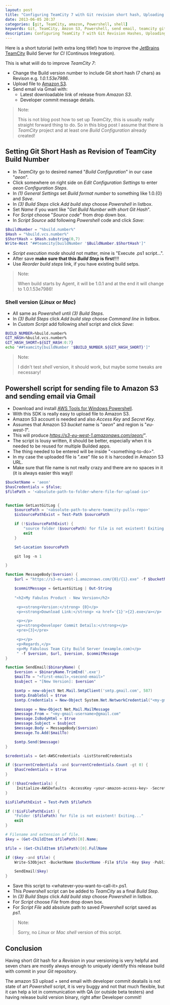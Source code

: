 ```yaml
---
layout: post
title: "Configuring TeamCity 7 with Git revision short hash, Uploading to Amazon S3 and sending email with release link and Developer commit details"
date: 2013-06-05 20:37
categories: [git, TeamCity, amazon, Powershell, shell]
keywords: Git, TeamCity, Amzon S3, Powershell, send email, teamcity git short hash revision, shell
description: Configuring TeamCity 7 with Git Revision Hashes, Uploading to Amazon S3 and sending email with release link and Developer commit details.
---
```


Here is a short tutorial (with extra long title!) how to improve the [JetBrains](http://www.jetbrains.com/) 
[TeamCity](http://www.jetbrains.com/teamcity/) Build Server for _CI_ (Continuos Integration).

This is what wiill do to improve _TeamCity 7_:

* Change the Build version number to include Git short hash (7 chars) as Revison e.g. _1.0.1.53e7986_.
* Upload file to [Amazon S3](http://aws.amazon.com/s3/).
* Send email via Gmail with: 
	* Latest downloadable link of release from _Amazon S3_.
	* Developer commit message details.

> Note:
>
> This is not blog post how to set up _TeamCity_, this is usually really straight forward thing to do.
> So in this blog post I assume that there is _TeamCity_ project and at least one _Build Configuration_
> already created!


## Setting Git Short Hash as Revision of TeamCity Build Number

* In _TeamCity_ go to desired named "_Build Configuration_" in our case "_aeon_".
* Click somewhere on right side on _Edit Configuration Settings_ to enter _aeon Configuration Steps_.
* In _(1) General Settings_ set _Build format number_ to something like 1.0.{0} and _Save_.
* In _(3) Build Steps_ click _Add build step_ choose _Powershell_ in listbox.
* Set _Name_ if you want like "_Get Build Number with short Git Hash_".
* For _Script_ choose "_Source code_" from drop down box.
* In _Script Source_ add following _Powershell_ code and click _Save_:

```powershell
$BuildNumber = "%build.number%"
$Hash = "%build.vcs.number%"
$ShortHash = $Hash.substring(0,7)
Write-Host "##teamcity[buildNumber '$BuildNumber.$ShortHash']"
```
* _Script execution mode_ should not matter, mine is "Execute .ps1 script...".
* After save **make sure that this _Build Step_ is first**!!!!
* Use _Reorder build steps_ link, if you have existing build setps.

> Note:
>
> When build starts by Agent, it will be 1.0.1 and at the end it will change to
> 1.0.1.53e7986!

### Shell version (_Linux_ or _Mac_)

* All same as _Powershell_ until _(3) Build Steps_.
* In _(3) Build Steps_ click _Add build step_ choose _Command line_ in listbox.
* In _Custom Script_ add following _shell_ script and click _Save_:

```bash
BUILD_NUMBER=%build.number%
GIT_HASH=%build.vcs.number%
GIT_HASH_SHORT=${GIT_HASH:0:7}
echo "##teamcity[buildNumber '$BUILD_NUMBER.${GIT_HASH_SHORT}']"
```

> Note:
>
> I didn't test _shell_ version, it should work, but maybe some tweaks are necessary!

## Powershell script for sending file to Amazon S3 and sending email via Gmail

* Download and install [AWS Tools for Windows Powershell](http://aws.amazon.com/powershell).
* With this SDK is really easy to upload file to Amazon S3.
* Amazon S3 account is needed and also _Access Key_ and _Secret Key_.
* Assumes that Amazon S3 _bucket_ name is "_aeon_" and region is "_eu-west-1_".
* This will produce _https://s3-eu-west-1.amazonaws.com/aeon/<release-file>"_.
* The script is lousy written, it should be better, especially when it is needed to be reused for multiple Builded apps.
* The thing needed to be entered will be inside "&lt;something-to-do&gt;".
* In my case the uploaded file is ".exe" file so it is harcoded in Amazon S3 URL.
* Make sure that file name is not really crazy and there are no spaces in it (it is always easier this way)!

```powershell
$bucketName = 'aeon'
$hasCredentials = $false;
$filePath = '<absolute-path-to-folder-where-file-for-upload-is>'


function GetLastGitLog {
    $sourcePath = '<absolute-path-to-where-teamcity-pulls-repo>'
    $isSourcePathExist = Test-Path $sourcePath

    if (!$isSourcePathExist) {
        "source folder ($sourcePath) for file is not existent! Exiting..."
        exit
    }

    Set-Location $sourcePath

    git log -n 1

}

function MessageBody($version) {    
    $url = "https://s3-eu-west-1.amazonaws.com/{0}/{1}.exe" -f $bucketName, $version

    $commitMessage = GetLastGitLog | Out-String
    
    "<h2>My Fabulos Product - New Version</h2>

     <p><strong>Version:</strong> {0}</p>
     <p><strong>Download Link:</strong> <a href='{1}'>{2}.exe</a></p>

     <p></p>
     <p><strong>Developer Commit Details:</strong></p>
     <pre>{3}</pre>

     <p></p>
     <p>Regards,</p>
     <p>My Fabulous Team City Build Server (example.com)</p>
     " -f $version, $url, $version, $commitMessage
}

function SendEmail($binaryName) {    
    $version = $binaryName.TrimEnd('.exe')
    $mailTo = "<first-email>,<second-email>"
    $subject = "[New Version]: $version"

    $smtp = new-object Net.Mail.SmtpClient('smtp.gmail.com', 587) 
    $smtp.EnableSsl = $true
    $smtp.Credentials = New-Object System.Net.NetworkCredential("<my-gmail-username>", "<my-gmail-password>")

    $message = New-Object Net.Mail.MailMessage
    $message.From = "<my-gmail-username>@gmail.com"
    $message.IsBodyHtml = $true
    $message.Subject = $subject
    $message.Body = MessageBody($version)
    $message.To.Add($mailTo)

    $smtp.Send($message)
}

$credentials = Get-AWSCredentials -ListStoredCredentials

if ($currentCredentials -and $currentCredentials.Count -gt 0) {
    $hasCredentials = $true
}

if (!$hasCredentials) {
     Initialize-AWSDefaults -AccessKey <your-amazon-access-key> -SecretKey <your-amazon-secret-key> -Region eu-west-1
}

$isFilePathExist = Test-Path $filePath

if (!$isFilePathExist) {
    "Folder ($filePath) for file is not existent! Exiting..."
    exit
}

# Filename and extension of file.
$key = (Get-ChildItem $filePath)[0].Name;

$file = (Get-ChildItem $filePath)[0].FullName

if ($key -and $file) {
    Write-S3Object -BucketName $bucketName -File $file -Key $key -PublicReadOnly

    SendEmail($key)
} 
```
* Save this script to &lt;whatever-you-want-to-call-it&gt;.ps1.
* This _Powershell_ script can be added to _TeamCity_ as a final _Build Step_.
* In _(3) Build Steps_ click _Add build step_ choose _Powershell_ in listbox.
* For _Script_ choose _File_ from drop down box.
* For _Script File_ add absolute path to saved _Powershell_ script saved as _ps1_.

> Note:
>
> Sorry, no _Linux_ or _Mac_ _shell_ version of this script.

## Conclusion

Having short _Git_ hash for a _Revision_ in your versioning is very helpful and seven chars
are mostly always enough to uniquely identify this release build with commit in your _Git_ repository.

The amazon S3 upload + send email with developer commit deatails is not state of art 
_Powershell_ script, it is very buggy and not that much flexible, but it can help a 
lot in communication with QA (or outside beta testers) and having release build version binary, 
right after Developer commit!
